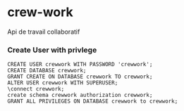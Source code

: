 # crew-work

Api de travail collaboratif

### Create User with privlege

````postgres-sql
CREATE USER crewwork WITH PASSWORD 'crewwork';
CREATE DATABASE crewwork;
GRANT CREATE ON DATABASE crewwork TO crewwork;
ALTER USER crewwork WITH SUPERUSER;
\connect crewwork;
create schema crewwork authorization crewwork;
GRANT ALL PRIVILEGES ON DATABASE crewwork to crewwork;
`````
